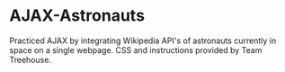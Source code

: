 # AJAX-Astronauts
Practiced AJAX by integrating Wikipedia API's of astronauts currently in space on a single webpage.
CSS and instructions provided by Team Treehouse.
